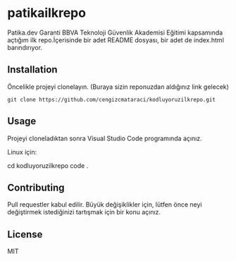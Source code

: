 # patikailkrepo
 Patika.dev Garanti BBVA Teknoloji Güvenlik Akademisi Eğitimi kapsamında açtığım ilk repo.İçerisinde bir adet README dosyası, bir adet de index.html barındırıyor.
## Installation
Öncelikle projeyi clonelayın. (Buraya sizin reponuzdan aldığınız link gelecek)

```git clone https://github.com/cengizcmataraci/kodluyoruzilkrepo.git ```
## Usage
Projeyi cloneladıktan sonra Visual Studio Code programında açınız.

Linux için:

cd kodluyoruzilkrepo
code .
## Contributing
Pull requestler kabul edilir. Büyük değişiklikler için, lütfen önce neyi değiştirmek istediğinizi tartışmak için bir konu açınız.

## License
MIT